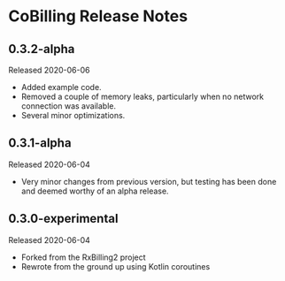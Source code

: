 # CoBilling Release Notes

## 0.3.2-alpha
Released 2020-06-06

* Added example code.
* Removed a couple of memory leaks, particularly when no network connection was available.
* Several minor optimizations.

## 0.3.1-alpha
Released 2020-06-04

* Very minor changes from previous version, but testing has been done and deemed worthy of an alpha release.

## 0.3.0-experimental
Released 2020-06-04

* Forked from the RxBilling2 project
* Rewrote from the ground up using Kotlin coroutines
